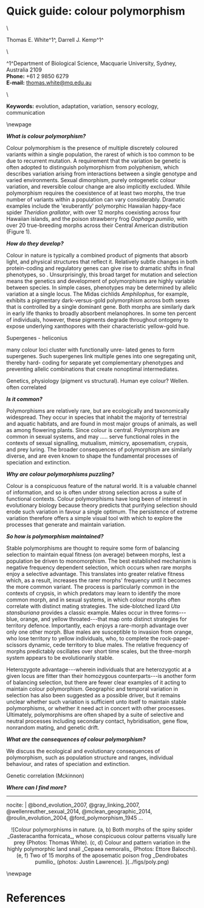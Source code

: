 # Quick guide: colour polymorphism

\ 

Thomas E. White^1^, Darrell J. Kemp^1^

\ 

^1^Department of Biological Science, Macquarie University, Sydney, Australia 2109  
**Phone:** +61 2 9850 6279  
**E-mail:** thomas.white@mq.edu.au  

\ 

**Keywords:** evolution, adaptation, variation, sensory ecology, communication

\newpage


**_What is colour polymorphism?_** 

Colour polymorphism is the presence of multiple discretely coloured variants within a single population, the rarest of which is too common to be due to recurrent mutation. A requirement that the variation be genetic is often adopted to distinguish polymorphism from polyphenism, which describes variation arising from interactions between a single genotype and varied environments. Sexual dimorphism, purely ontogenetic colour variation, and reversible colour change are also implicitly excluded. While polymorphism requires the coexistence of at least two morphs, the true number of variants within a population can vary considerably. Dramatic examples include the 'exuberantly' polymorphic Hawaiian happy-face spider _Theridion grallator_, with over 12 morphs coexisting across four Hawaiian islands, and the poison strawberry frog _Oophaga pumilio_, with over 20 true-breeding morphs across their Central American distribution (Figure 1).    

**_How do they develop?_**

Colour in nature is typically a combined product of pigments that absorb light, and physical structures that reflect it. Relatively subtle changes in both protein-coding and regulatory genes can give rise to dramatic shifts in final phenotypes, so . Unsurprisingly, this broad target for mutation and selection means the genetics and development of polymorphisms are highly variable between species. In simple cases, phenotypes may be determined by allelic variation at a single locus. The Midas cichlids _Amphilophus_, for example, exhibits a pigmentary dark-versus-gold polymorphism across both sexes that is controlled by a single dominant gene. Both morphs are similarly dark in early life thanks to broadly absorbent melanophores. In some ten percent of individuals, however, these pigments degrade throughout ontogeny to expose underlying xanthopores with their characteristic yellow-gold hue.



Supergenes - heliconius

many colour loci cluster with functionally unre- lated genes to form supergenes. Such supergenes link multiple genes into one segregating unit, thereby hard- coding for separate yet complementary phenotypes and preventing allelic combinations that create nonoptimal intermediates.

Genetics, physiology (pigment vs structural). Human eye colour? Wellen. often correlated

**_Is it common?_**

Polymorphisms are relatively rare, but are ecologically and taxonomically widespread. They occur in species that inhabit the majority of terrestrial and aquatic habitats, and are found in most major groups of animals, as well as among flowering plants. Since colour is central. Polymorphism are common in sexual systems, and may ..... serve functional roles in the contexts of sexual signalling, mutualism, mimicry, aposematism, crypsis, and prey luring. The broader consequences of polymorphism are similarly diverse, and are even known to shape the fundamental processes of speciation and extinction.

**_Why are colour polymorphisms puzzling?_**

Colour is a conspicuous feature of the natural world. It is a valuable channel of information, and so is often under strong selection across a suite of functional contexts. Colour polymorphisms have long been of interest in evolutionary biology because theory predicts that purifying selection should erode such variation in favour a single optimum. The persistence of extreme variation therefore offers a simple visual tool with which to explore the processes that generate and maintain variation. 

**_So how is polymorphism maintained?_**

Stable polymorphisms are thought to require some form of balancing selection to maintain equal fitness (on average) between morphs, lest a population be driven to monomorphism. The best established mechanism is negative frequency dependent selection, which occurs when rare morphs enjoy a selective advantage. This translates into greater relative fitness which, as a result, increases the rarer morphs' frequency until it becomes the more common variant. The process is particularly common in the contexts of crypsis, in which predators may learn to identify the more common morph, and in sexual systems, in which colour morphs often correlate with distinct mating strategies. The side-blotched lizard _Uta stansburiana_ provides a classic example. Males occur in three forms---blue, orange, and yellow throated---that map onto distinct strategies for territory defence. Importantly, each enjoys a rare-morph advantage over only one other morph. Blue males are susceptible to invasion from orange, who lose territory to yellow individuals, who, to complete the rock-paper-scissors dynamic, cede territory to blue males. The relative frequency of morphs predictably oscillates over short time scales, but the three-morph system appears to be evolutionarily stable. 

Heterozygote advantage---wherein individuals that are heterozygotic at a given locus are fitter than their homozygous counterparts---is another form of balancing selection, but there are fewer clear examples of it acting to maintain colour polymorphism. Geographic and temporal variation in selection has also been suggested as a possible driver, but it remains unclear whether such variation is sufficient unto itself to maintain stable polymorphisms, or whether it need act in concert with other processes. Ultimately, polymorphisms are often shaped by a suite of selective and neutral processes including secondary contact, hybridisation, gene flow, nonrandom mating, and genetic drift.  

**_What are the consequences of colour polymorphism?_**

We discuss the ecological and evolutionary consequences of polymorphism, such as population structure and ranges, individual behaviour, and rates of speciation and extinction.

Genetic correlation (Mckinnon)

**_Where can I find more?_**

---
nocite: | 
  @bond_evolution_2007, @gray_linking_2007, @wellenreuther_sexual_2014, @mclean_geographic_2014, @roulin_evolution_2004, @ford_polymorphism_1945
...

<div style="text-align:center" markdown="1">
![Colour polymorphisms in nature. (a, b) Both morphs of the spiny spider _Gasteracantha fornicata_, whose conspicuous colour patterns visually lure prey (Photos: Thomas White). (c, d) Colour and pattern variation in the highly polymorphic land snail _Cepaea nemoralis_ (Photos: Ettore Balocchi). (e, f) Two of 15 morphs of the aposematic poison frog _Dendrobates pumilio_ (photos: Justin Lawrence). ](../figs/poly.png) 
</div>

\newpage

# References
